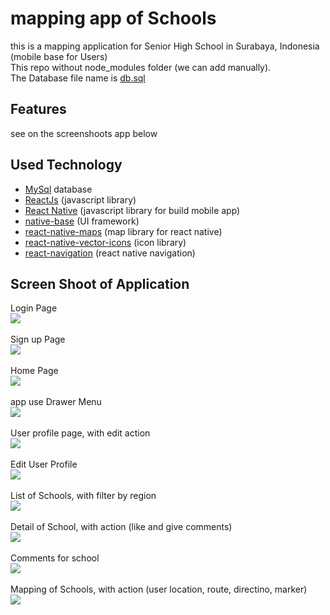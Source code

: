# mapping app of Schools
this is a mapping application for Senior High School in Surabaya, Indonesia (mobile base for Users) <br>
This repo without node_modules folder (we can add manually).<br>
The Database file name is [db.sql](https://github.com/indracahyae/mappingSMK_Mobile/blob/master/db.sql)

## Features
see on the screenshoots app below

##  Used Technology
* [MySql](https://www.mysql.com/) database
* [ReactJs](https://reactjs.org) (javascript library)
* [React Native](https://facebook.github.io/react-native) (javascript library for build mobile app)
* [native-base](https://nativebase.io) (UI framework)
* [react-native-maps](https://github.com/react-community/react-native-maps) (map library for react native)
* [react-native-vector-icons](https://github.com/oblador/react-native-vector-icons) (icon library)
* [react-navigation](https://reactnavigation.org) (react native navigation)

##  Screen Shoot of Application
Login Page <br>
![](https://github.com/indracahyae/mappingSMK_Mobile/blob/master/img/login.png) 
<br><br>
Sign up Page <br>
![](https://github.com/indracahyae/mappingSMK_Mobile/blob/master/img/signUp.png) 
<br><br>
Home Page <br>
![](https://github.com/indracahyae/mappingSMK_Mobile/blob/master/img/homee.png) 
<br><br>
app use Drawer Menu <br>
![](https://github.com/indracahyae/mappingSMK_Mobile/blob/master/img/drawerMenu.png) 
<br><br>
User profile page, with edit action <br>
![](https://github.com/indracahyae/mappingSMK_Mobile/blob/master/img/userProfil.png) 
<br><br>
Edit User Profile <br>
![](https://github.com/indracahyae/mappingSMK_Mobile/blob/master/img/editProfile.png) 
<br><br>
List of Schools, with filter by region <br>
![](https://github.com/indracahyae/mappingSMK_Mobile/blob/master/img/listSchools.png) 
<br><br>
Detail of School, with action (like and give comments) <br>
![](https://github.com/indracahyae/mappingSMK_Mobile/blob/master/img/detailSchool.png) 
<br><br>
Comments for school <br>
![](https://github.com/indracahyae/mappingSMK_Mobile/blob/master/img/comments.png) 
<br><br>
Mapping of Schools, with action (user location, route, directino, marker) <br>
![](https://github.com/indracahyae/mappingSMK_Mobile/blob/master/img/mappingSchools.png) 
<br><br>
